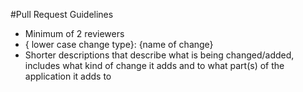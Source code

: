#Pull Request Guidelines

- Minimum of 2 reviewers
- { lower case change type}: {name of change}
- Shorter descriptions that describe what is being changed/added, includes what kind of change it adds and to what part(s) of the application it adds to
